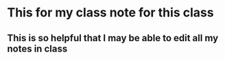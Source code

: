 # This for my class note for this class## This is so helpful that I may be able to edit all my notes in class